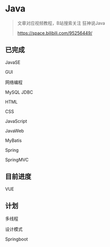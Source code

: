 # Java

> 文章对应视频教程，B站搜索关注 狂神说Java
>
> https://space.bilibili.com/95256449/

## 已完成
JavaSE 

GUI 

网络编程 

MySQL JDBC 

HTML 

CSS 

JavaScript 

JavaWeb

MyBatis

Spring

 SpringMVC

## 目前进度

VUE

## 计划

多线程

设计模式

  Springboot 


